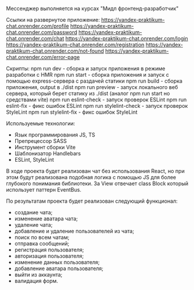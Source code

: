 Мессенджер выполняется на курсах "Мидл фронтенд-разработчик"

Ссылки на развернутое приложение:
https://yandex-praktikum-chat.onrender.com/profile
https://yandex-praktikum-chat.onrender.com/password
https://yandex-praktikum-chat.onrender.com/chat
https://yandex-praktikum-chat.onrender.com/login
https://yandex-praktikum-chat.onrender.com/registration
https://yandex-praktikum-chat.onrender.com/not-found
https://yandex-praktikum-chat.onrender.com/error-page

Скрипты:
npm run dev - сборка и запуск приложения в режиме разработки с HMR
npm run start - сборка приложения и запуск с помощью express-сервера с раздачей статики
npm run build - сборка приложения, output в ./dist
npm run preview - запуск локального веб сервера, который берет статику из ./dist (аналог npm run start но средствами vite)
npm run eslint-check - запуск проверок ESLint
npm run eslint-fix - фикс ошибок ESLint
npm run stylelint-check - запуск проверок StyleLint
npm run stylelint-fix - фикс ошибок StyleLint

Используемые технологии:
- Язык программирования JS, TS
- Препрецессор SASS
- Инструмент сборки Vite
- Шаблонизатор Handlebars
- ESLint, StyleLint

В ходе проекта будет реализован чат без использования React, но при этом будут реализована подобная логика с помощью JS для более глубокого понимания библиотеки.
За View отвечает class Block который использует паттерн EventBus.

По результатам проекта будет реализован следующий функционал:
- создание чата;
- изменение аватара чата;
- удаление чата;
- добавление и удаление пользователей из чата;
- поиск по всем чатам;
- отправка сообщений;
- регистрация пользователя;
- авторизация пользователя;
- изменение данных пользователя;
- добавление аватара пользователя;
- выйти из аккаунта;
- валидация форм.
